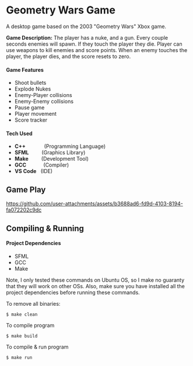 # Geometry Wars Game

A desktop game based on the 2003 "Geometry Wars" Xbox game. 

**Game Description:** The player has a nuke, and a gun. Every couple seconds enemies will spawn. If they touch the player they die. Player can use weapons to kill enemies and score points.
When an enemy touches the player, the player dies, and the score resets to zero.

#### Game Features
- Shoot bullets
- Explode Nukes
- Enemy-Player collisions
- Enemy-Enemy collisions
- Pause game
- Player movement 
- Score tracker

#### Tech Used

- **C++**&nbsp;&nbsp;&nbsp;&nbsp;&nbsp;&nbsp;&nbsp;&nbsp;&nbsp;&nbsp;&nbsp;&nbsp;&nbsp;(Programming Language)
- **SFML**&nbsp;&nbsp;&nbsp;&nbsp;&nbsp;&nbsp;&nbsp;&nbsp;&nbsp;(Graphics Library)
- **Make**&nbsp;&nbsp;&nbsp;&nbsp;&nbsp;&nbsp;&nbsp;&nbsp;&nbsp;(Development Tool)
- **GCC**&nbsp;&nbsp;&nbsp;&nbsp;&nbsp;&nbsp;&nbsp;&nbsp;&nbsp;&nbsp;&nbsp;&nbsp;(Compiler)
- **VS Code**&nbsp;&nbsp;&nbsp;(IDE)

## Game Play

https://github.com/user-attachments/assets/b3688ad6-fd9d-4103-8194-fa072202c9dc

## Compiling & Running

#### Project Dependencies
- SFML
- GCC
- Make

Note, I only tested these commands on Ubuntu OS, so I make no guaranty that they will work on other OSs. Also, make sure you have installed all the project dependencies before running these commands.

To remove all binaries:
```
$ make clean
```

To compile program
```
$ make build
```

To compile & run program
```
$ make run
```
